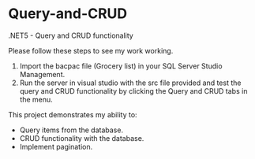 # Query-and-CRUD

.NET5 - Query and CRUD functionality

Please follow these steps to see my work working.

1. Import the bacpac file (Grocery list) in your SQL Server Studio Management.
2. Run the server in visual studio with the src file provided and test the query and CRUD functionality by clicking the Query and CRUD tabs in the menu.

This project demonstrates my ability to:

- Query items from the database.
- CRUD functionality with the database.
- Implement pagination.

